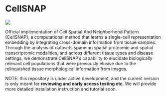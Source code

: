 # CellSNAP

<img src="https://github.com/BokaiZhu/CellSNAP/blob/main/media/figure1_v4.png">

Official implementation of Cell Spatial And Neighborhood Pattern (CellSNAP), a computational method that learns a single-cell representation embedding by integrating cross-domain information from tissue samples.
Through the analysis of datasets spanning spatial proteomic and spatial transcriptomic modalities, and across different tissue types and disease settings, we demonstrate CellSNAP’s capability to elucidate biologically relevant cell populations that were previously elusive due to the relinquished tissue morphological information from images.

NOTE: this repository is under active development, and the current version is only meant for **reviewing and early access testing etc**. We will provide more detailed installation instruction and tutorial soon.
